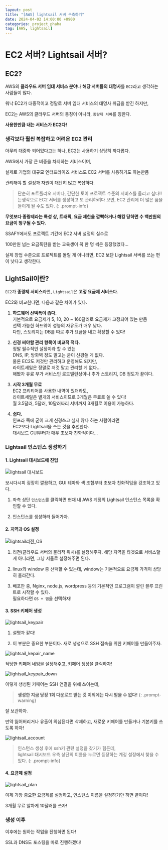 ```yaml
---
layout: post
title: "[AWS] lightsail 서버 구축하기"
date: 2024-04-02 14:00:00 +0900
categories: project phaha
tag: [AWS, lightsail]
---
```


# **EC2 서버? Lightsail 서버?**

## **EC2?**

AWS의 **클라우드 서버 임대 서비스 분야**나 **해당 서버들의 대명사**를 `EC2`라고 생각하는 사람들이 많다.

워낙 EC2가 대중적이고 정말로 서버 임대 서비스의 대명사 취급을 받긴 하지만,

EC2는 AWS의 클라우드 서버의 통칭이 아니라, `종량제 서버`를 칭한다.

**사용한만큼 내는 서비스가 EC2다!**

### **생각보다 훨씬 복잡하고 어려운 EC2 관리**

아무리 대중화 되어있다고는 하나, EC2는 사용하기 상당히 까다롭다.

AWS에서 가장 큰 비중을 차지하는 서비스이며,

실제로 기업의 대규모 엔터프라이즈 서비스도 EC2 서버를 사용하기도 하는만큼

관리해야 할 설정과 자원이 대단히 많고 복잡하다.

>단순히 포트폴리오 서버나, 간단한 토이 프로젝트 수준의 서비스를 올리고 싶다!!<br>
는생각으로 EC2 서버를 생성하고 또 관리하려다 보면, EC2 관리에 더 많은 품을 들이게 될 수도 있다.
{: .prompt-info}

**무엇보다 종량제라는 특성 상, 트래픽, 요금 제한을 깜빡하거나 해킹 당하면 수 백만원의 요금이 청구될 수 있다.**

SSAFY에서도 프로젝트 기간에 EC2 서버 설정의 실수로

100만원 넘는 요금폭탄을 받는 교육생이 꼭 한 명 씩은 등장했었다...

실제 창업 수준으로 프로젝트를 돌릴 게 아니라면, EC2 보단 Lightsail 서버를 쓰는 편이 낫다고 생각한다.

## **LightSail이란?**

`EC2`가 **종량제 서비스**라면, `Lightsail`은 **고정 요금제 서비스**다.

EC2와 비교한다면, 다음과 같은 차이가 있다.

1. **하드웨어 선택폭이 좁다.**<br>
  기본적으로 요금제가 5, 10, 20 ~ 160달러로 요금제가 고정되어 있는 만큼<br>
  선택 가능한 하드웨어 성능의 자유도가 매우 낮다.<br>
  다만, 스토리지는 DB를 따로 추가 요금을 내고 확장할 수 있다!

2. **신경 써야할 관리 항목이 비교적 적다.**<br>
  정말 필수적인 설정이라 할 수 있는<br>
  DNS, IP, 방화벽 정도 말고는 굳이 신경쓸 게 없다.<br>
  물론 EC2도 저것만 관리하고 운영해도 되지만,<br>
  라이트세일은 정말로 저것 말고 관리할 게 없다...<br>
  해봤자 유료 부가 서비스인 로드밸런싱이나 추가 스토리지, DB 정도가 끝이다.

3. **시작 3개월 무료**<br>
  EC2 프리티어를 사용한 내역이 있더라도,<br>
  라이트세일은 별개의 서비스이므로 3개월은 무료로 쓸 수 있다!<br>
  월 3.5달러, 5달러, 10달러짜리 서버까지 3개월로 이용이 가능하다.

4. **쉽다.**<br>
  인프라 쪽에 굳이 크게 신경쓰고 싶지 않다 하는 사람이라면<br>
  EC2보다 Lightsail을 쓰는 것을 추천한다.<br>
  대시보드 GUI부터가 매우 초보자 친화적이다...

### **Lightsail 인스턴스 생성하기**

#### **1. Lightsail 대시보드에 진입**

![lightsail 대시보드](pjt_phaha/lightsail_dash.jpeg)

보시다시피 굉장히 깔끔하고, GUI 테마와 색 조합부터 초보자 친화적임을 강조하고 있다.

1. 좌측 상단 `인스턴스`를 클릭하면 현재 내 AWS 계정의 Lightsail 인스턴스 목록을 확인할 수 있다.

2. 인스턴스를 생성하러 들어가자.

#### **2. 지역과 OS 설정**

![lightsail리전_OS](pjt_phaha/lightsail_region_os.jpeg)

1. 리전(클라우드 서버의 물리적 위치)를 설정해주자. 해당 지역을 타겟으로 서비스할 게 아니라면, 그냥 서울로 설정해주면 된다.

2. linux와 window 중 선택할 수 있는데, window는 기본적으로 요금제 가격이 상당히 올라간다.

3. 배포판 중, Nginx, node.js, wordpress 등의 기본적인 프로그램이 깔린 블루 프린트로 시작할 수 있다.<br>
  필요하다면 `OS + 앱`을 선택하자!

#### **3. SSH 키페어 생성**

![lightsail_keypair](pjt_phaha/lightsail_keypair.jpeg)

1. 설명과 같다!

2. 이 부분은 중요한 부분이다. 새로 생성으로 SSH 접속을 위한 키페어를 만들어주자.

![lightsail_kepair_name](pjt_phaha/lightsail_keypair_name.jpeg)

적당한 키페어 네임을 설정해주고, 키페어 생성을 클릭하자!

![lightsail_keypair_down](pjt_phaha/lightsail_keypair_down.jpeg)

이렇게 생성된 키페어는 SSH 연결을 위해 쓰이는데,

>**생성한 지금 당장 1회 다운로드 받는 것 이외에는 다시 받을 수 없다!**
{: .prompt-warning}

잘 보관하자.

만약 잃어버리거나 유출이 의심된다면 삭제하고, 새로운 키페어를 만들거나 기본키를 쓰도록 하자!

![lightsail_account](pjt_phaha/lightsail_acc.jpeg)

> 인스턴스 생성 후에 ssh키 관련 설정을 찾기가 힘든데,<br>lightsail 대시보드 우측 상단의 이름을 누르면 등장하는 계정 설정에서 찾을 수 있다.
{: .prompt-info}

#### **4. 요금제 설정**

![lightsail_plan](pjt_phaha/lightsail_plan.jpeg)

이제 가장 중요한 요금제를 설정하고, 인스턴스 이름을 설정하기만 하면 끝이다!

3개월 무료 알차게 10달러를 쓰자!

### 생성 이후

이후에는 원하는 작업을 진행하면 된다!

SSL과 DNS도 포스팅을 따로 진행하겠다!